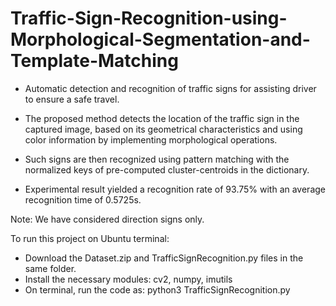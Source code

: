 # Traffic-Sign-Recognition-using-Morphological-Segmentation-and-Template-Matching
- Automatic detection and recognition of traffic signs for assisting driver to ensure a safe travel.

- The proposed method detects the location of the traffic sign in the captured image, based on its geometrical characteristics and using color information by implementing morphological operations. 

- Such signs are then recognized using pattern matching with the normalized keys of pre-computed cluster-centroids in the dictionary. 

- Experimental result yielded a recognition rate of 93.75% with an average recognition time of 0.5725s.

Note: We have considered direction signs only.


To run this project on Ubuntu terminal:
- Download the Dataset.zip and TrafficSignRecognition.py files in the same folder.
- Install the necessary modules: cv2, numpy, imutils
- On terminal, run the code as: python3 TrafficSignRecognition.py

